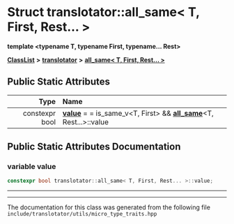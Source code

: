 

# Struct translotator::all\_same&lt; T, First, Rest... &gt;

**template &lt;typename T, typename First, typename... Rest&gt;**



[**ClassList**](annotated.md) **>** [**translotator**](namespacetranslotator.md) **>** [**all\_same&lt; T, First, Rest... &gt;**](structtranslotator_1_1all__same_3_01T_00_01First_00_01Rest_8_8_8_01_4.md)




























## Public Static Attributes

| Type | Name |
| ---: | :--- |
|  constexpr bool | [**value**](#variable-value)   = = is\_same\_v&lt;T, First&gt; && [**all\_same**](structtranslotator_1_1all__same.md)&lt;T, Rest...&gt;::value<br> |










































## Public Static Attributes Documentation




### variable value 

```C++
constexpr bool translotator::all_same< T, First, Rest... >::value;
```




<hr>

------------------------------
The documentation for this class was generated from the following file `include/translotator/utils/micro_type_traits.hpp`

